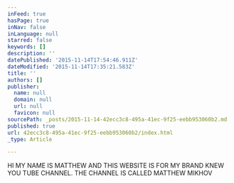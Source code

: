 ```yaml
---
inFeed: true
hasPage: true
inNav: false
inLanguage: null
starred: false
keywords: []
description: ''
datePublished: '2015-11-14T17:54:46.911Z'
dateModified: '2015-11-14T17:35:21.583Z'
title: ''
authors: []
publisher:
  name: null
  domain: null
  url: null
  favicon: null
sourcePath: _posts/2015-11-14-42ecc3c8-495a-41ec-9f25-eebb953060b2.md
published: true
url: 42ecc3c8-495a-41ec-9f25-eebb953060b2/index.html
_type: Article

---
```

HI MY NAME IS MATTHEW AND THIS WEBSITE IS FOR MY BRAND KNEW YOU TUBE CHANNEL. THE CHANNEL IS CALLED MATTHEW MIKHOV